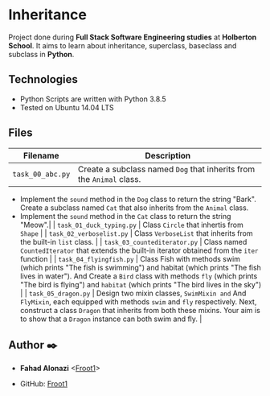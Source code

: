 # Inheritance
Project done during **Full Stack Software Engineering studies** at **Holberton School**. It aims to learn about inheritance, superclass, baseclass and subclass in **Python**.

## Technologies
* Python Scripts are written with Python 3.8.5
* Tested on Ubuntu 14.04 LTS

## Files
| Filename | Description |
| -------- | ----------- |
| `task_00_abc.py` |  Create a subclass named `Dog` that inherits from the `Animal` class.
* Implement the `sound` method in the `Dog` class to return the string "Bark".
Create a subclass named `Cat` that also inherits from the `Animal` class.
* Implement the `sound` method in the `Cat` class to return the string "Meow".|
| `task_01_duck_typing.py` | Class `Circle` that inhertis from `Shape` |
| `task_02_verboselist.py` | Class `VerboseList` that inherits from the built-in `list` class. |
| `task_03_countediterator.py` | Class named `CountedIterator` that extends the built-in iterator obtained from the `iter` function |
| `task_04_flyingfish.py` | Class Fish  with methods swim (which prints "The fish is swimming") and habitat (which prints "The fish lives in water").
And Create a `Bird` class with methods `fly` (which prints "The bird is flying") and `habitat` (which prints "The bird lives in the sky") |
| `task_05_dragon.py` | Design two mixin classes, `SwimMixin and` And `FlyMixin`, each equipped with methods `swim` and `fly` respectively. Next, construct a class `Dragon` that inherits from both these mixins. Your aim is to show that a `Dragon` instance can both swim and fly. |

## Author :black_nib:

* __Fahad Alonazi__ <[Froot1](https://github.com/Froot1)>

* GitHub: [Froot1](https://github.com/Froot1)

